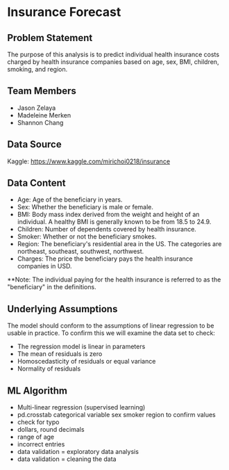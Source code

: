 # Insurance Forecast

## Problem Statement
The purpose of this analysis is to predict individual health insurance costs charged by health insurance companies based on age, sex, BMI, children, smoking, and region.

## Team Members
* Jason Zelaya
* Madeleine Merken
* Shannon Chang

## Data Source
Kaggle: https://www.kaggle.com/mirichoi0218/insurance

## Data Content
* Age: Age of the beneficiary in years.
* Sex: Whether the beneficiary is male or female.
* BMI: Body mass index derived from the weight and height of an individual. A healthy BMI is generally known to be from 18.5 to 24.9.
* Children: Number of dependents covered by health insurance.
* Smoker: Whether or not the beneficiary smokes.
* Region: The beneficiary's residential area in the US. The categories are northeast, southeast, southwest, northwest.
* Charges: The price the beneficiary pays the health insurance companies in USD.

**Note: The individual paying for the health insurance is referred to as the "beneficiary" in the definitions.

## Underlying Assumptions
The model should conform to the assumptions of linear regression to be usable in practice. To confirm this we  will examine the data set to check:
* The regression model is linear in parameters
* The mean of residuals is zero
* Homoscedasticity of residuals or equal variance
* Normality of residuals

## ML Algorithm
* Multi-linear regression (supervised learning)
* pd.crosstab categorical variable sex smoker region to confirm values
* check for typo
* dollars, round decimals
* range of age
* incorrect entries
* data validation = exploratory data analysis
* data validation = cleaning the data
